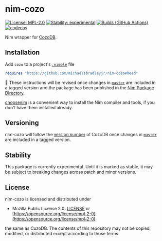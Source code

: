 # nim-cozo

[![License: MPL-2.0](https://img.shields.io/badge/License-MPL%202.0-blue.svg)](https://opensource.org/license/mpl-2-0)
[![Stability: experimental](https://img.shields.io/badge/Stability-experimental-orange.svg)](#stability)
[![Builds (GitHub Actions)](https://github.com/michaelsbradleyjr/nim-cozo/actions/workflows/builds.yml/badge.svg?branch=master)](https://github.com/michaelsbradleyjr/nim-cozo/actions?query=workflow%3ABuilds+branch%3Amaster)
[![codecov](https://codecov.io/github/michaelsbradleyjr/nim-cozo/branch/master/graph/badge.svg?token=7IYLT93PM3)](https://codecov.io/github/michaelsbradleyjr/nim-cozo)

Nim wrapper for [CozoDB](https://github.com/cozodb/cozo#readme).

## Installation

<!-- Add [`cozo`](https://nimble.directory/pkg/cozo) to a project's [`.nimble`](https://github.com/nim-lang/nimble#readme) file -->

Add `cozo` to a project's [`.nimble`](https://github.com/nim-lang/nimble#readme) file

```nim
requires "https://github.com/michaelsbradleyjr/nim-cozo#head"
```

:construction: These instructions will be revised once changes in [`master`](https://github.com/michaelsbradleyjr/nim-cozo/tree/master) are included in a tagged version and the package has been published in the [Nim Package Directory](https://nimble.directory/).

[choosenim](https://github.com/dom96/choosenim#readme) is a convenient way to install the Nim compiler and tools, if you don't have them installed already.

## Versioning

nim-cozo will follow the [version number](https://github.com/cozodb/cozo/releases) of CozoDB once changes in [`master`](https://github.com/michaelsbradleyjr/nim-cozo/tree/master) are included in a tagged version.

## Stability

This package is currently experimental. Until it is marked as stable, it may be subject to breaking changes across patch and minor versions.

## License

nim-cozo is licensed and distributed under

* Mozilla Public License 2.0: [LICENSE](LICENSE) or [https://opensource.org/license/mpl-2-0](https://opensource.org/license/mpl-2-0)

the same as CozoDB. The contents of this repository may not be copied, modified, or distributed except according to those terms.
